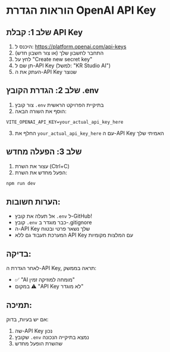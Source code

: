 # הוראות הגדרת OpenAI API Key

## שלב 1: קבלת API Key
1. היכנס ל: https://platform.openai.com/api-keys
2. התחבר לחשבון שלך (או צור חשבון חדש)
3. לחץ על "Create new secret key"
4. תן שם ל-API Key (למשל: "KR Studio AI")
5. העתק את ה-API Key שנוצר

## שלב 2: הגדרת הקובץ .env
1. צור קובץ `.env` בתיקיית הפרויקט הראשית
2. הוסף את השורה הבאה:
```
VITE_OPENAI_API_KEY=your_actual_api_key_here
```
3. החלף את `your_actual_api_key_here` עם ה-API Key האמיתי שלך

## שלב 3: הפעלה מחדש
1. עצור את השרת (Ctrl+C)
2. הפעל מחדש את השרת:
```bash
npm run dev
```

## הערות חשובות:
- אל תעלה את קובץ `.env` ל-GitHub!
- קובץ `.env` כבר מוגדר ב-.gitignore
- ה-API Key שלך נשאר פרטי ובטוח
- המערכת תעבוד גם ללא API Key עם המלצות מקומיות

## בדיקה:
לאחר הגדרת ה-API Key, תראה בממשק:
- ✅ "AI מומחה למוזיקה זמין"
- במקום ⚠️ "API Key לא מוגדר"

## תמיכה:
אם יש בעיות, בדוק:
1. שה-API Key נכון
2. שקובץ `.env` נמצא בתיקייה הנכונה
3. שהשרת הופעל מחדש 